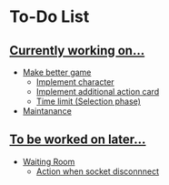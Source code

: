 # To-Do List

## <u>Currently working on...
- Make better game
    - Implement character
    - Implement additional action card
    - Time limit (Selection phase)
- Maintanance
## <u>To be worked on later...
- Waiting Room
    - Action when socket disconnnect